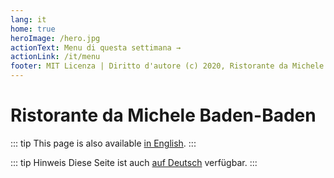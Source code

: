 ```yaml
---
lang: it
home: true
heroImage: /hero.jpg
actionText: Menu di questa settimana →
actionLink: /it/menu
footer: MIT Licenza | Diritto d'autore (c) 2020, Ristorante da Michele Baden-Baden. Tutti i diritti riservati.
---
```


# Ristorante da Michele Baden-Baden

<RestaurantAddress/>

::: tip
This page is also available [in English](../).
:::

::: tip Hinweis
Diese Seite ist auch [auf Deutsch](../de/) verfügbar.
:::
